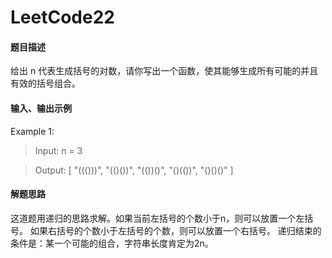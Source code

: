 # LeetCode22
#### 题目描述
给出 n 代表生成括号的对数，请你写出一个函数，使其能够生成所有可能的并且有效的括号组合。
#### 输入、输出示例
Example 1:
> Input:    n = 3

> Output:   [
              "((()))",
              "(()())",
              "(())()",
              "()(())",
              "()()()"
            ]

#### 解题思路
这道题用递归的思路求解。如果当前左括号的个数小于n，则可以放置一个左括号。
如果右括号的个数小于左括号的个数，则可以放置一个右括号。
递归结束的条件是：某一个可能的组合，字符串长度肯定为2n。